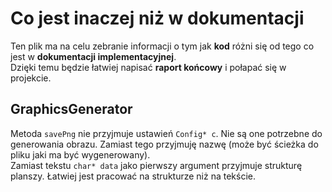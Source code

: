 # Co jest inaczej niż w dokumentacji
Ten plik ma na celu zebranie informacji o tym jak **kod** różni się od tego co jest w **dokumentacji implementacyjnej**.  
Dzięki temu będzie łatwiej napisać **raport końcowy** i połapać się w projekcie.

## GraphicsGenerator
Metoda `savePng` nie przyjmuje ustawień `Config* c`. Nie są one potrzebne do generowania obrazu. Zamiast tego przyjmuję nazwę (może być ścieżka do pliku jaki ma być wygenerowany).  
Zamiast tekstu `char* data` jako pierwszy argument przyjmuje strukturę planszy. Łatwiej jest pracować na strukturze niż na tekście.